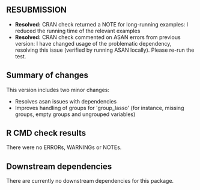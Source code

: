 ## RESUBMISSION

  - **Resolved:** CRAN check returned a NOTE for long-running examples: I reduced the running time of the relevant examples
  - **Resolved:** CRAN check commented on ASAN errors from previous version: I have changed usage of the problematic dependency, resolving this issue (verified by running ASAN locally). Please re-run the test.

## Summary of changes

This version includes two minor changes:

 - Resolves asan issues with dependencies
 - Improves handling of groups for 'group_lasso' (for instance, missing groups, empty groups and ungrouped variables)

## R CMD check results

There were no ERRORs, WARNINGs or NOTEs. 

## Downstream dependencies

There are currently no downstream dependencies for this package.
